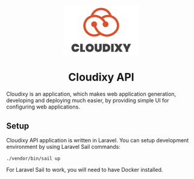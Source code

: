 <p align="center">
    <img src="logo.png" alt="logo" width="200"/>
    <h1 align="center">Cloudixy API</h1>
</p>

<p>Cloudixy is an application, which makes web application generation, 
developing and deploying much easier, by providing simple UI for configuring
web applications.</p>



## Setup

Cloudixy API application is written in Laravel. You can setup 
development environment by using Laravel Sail commands:

```
./vendor/bin/sail up
```

For Laravel Sail to work, you will need to have Docker installed.
